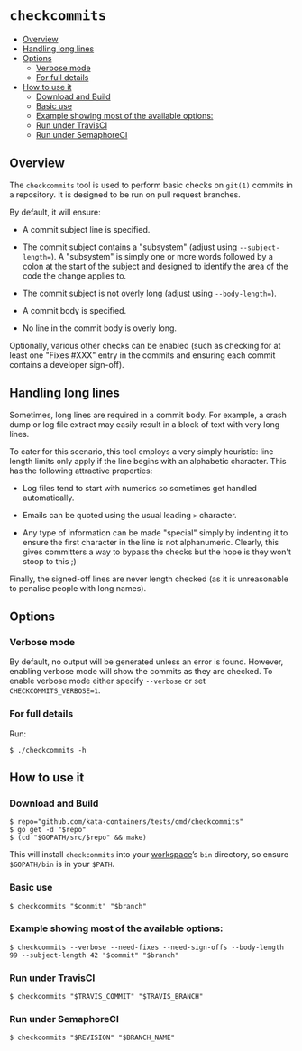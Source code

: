 # `checkcommits`

* [Overview](#overview)
* [Handling long lines](#handling-long-lines)
* [Options](#options)
    * [Verbose mode](#verbose-mode)
    * [For full details](#for-full-details)
* [How to use it](#how-to-use-it)
    * [Download and Build](#download-and-build)
    * [Basic use](#basic-use)
    * [Example showing most of the available options:](#example-showing-most-of-the-available-options)
    * [Run under TravisCI](#run-under-travisci)
    * [Run under SemaphoreCI](#run-under-semaphoreci)

## Overview

The `checkcommits` tool is used to perform basic checks on `git(1)`
commits in a repository. It is designed to be run on pull request
branches.

By default, it will ensure:

- A commit subject line is specified.

- The commit subject contains a "subsystem" (adjust using `--subject-length=`).
  A "subsystem" is simply one or more words followed by a colon at the
  start of the subject and designed to identify the area of the code the
  change applies to.

- The commit subject is not overly long (adjust using `--body-length=`).

- A commit body is specified.

- No line in the commit body is overly long.

Optionally, various other checks can be enabled (such as checking for
at least one "Fixes #XXX" entry in the commits and ensuring each commit
contains a developer sign-off).

## Handling long lines

Sometimes, long lines are required in a commit body. For example, a
crash dump or log file extract may easily result in a block of text with
very long lines.

To cater for this scenario, this tool employs a very simply heuristic:
line length limits only apply if the line begins with an alphabetic
character. This has the following attractive properties:

- Log files tend to start with numerics so sometimes get handled
  automatically.

- Emails can be quoted using the usual leading `>` character.

- Any type of information can be made "special" simply by indenting it
  to ensure the first character in the line is not alphanumeric.
  Clearly, this gives committers a way to bypass the checks but the hope
  is they won't stoop to this ;)

Finally, the signed-off lines are never length checked (as it is
unreasonable to penalise people with long names).

## Options

### Verbose mode

By default, no output will be generated unless an error is found.
However, enabling verbose mode will show the commits as they are
checked. To enable verbose mode either specify `--verbose` or set
`CHECKCOMMITS_VERBOSE=1`.

### For full details

Run:

```
$ ./checkcommits -h
```

## How to use it

### Download and Build

```
$ repo="github.com/kata-containers/tests/cmd/checkcommits"
$ go get -d "$repo"
$ (cd "$GOPATH/src/$repo" && make)
```

This will install `checkcommits` into your
[workspace](https://golang.org/doc/code.html#GOPATH)’s `bin` directory,
so ensure `$GOPATH/bin` is in your `$PATH`.

### Basic use

```
$ checkcommits "$commit" "$branch"
```

### Example showing most of the available options:

```
$ checkcommits --verbose --need-fixes --need-sign-offs --body-length 99 --subject-length 42 "$commit" "$branch"
```

### Run under TravisCI

```
$ checkcommits "$TRAVIS_COMMIT" "$TRAVIS_BRANCH"
```

### Run under SemaphoreCI

```
$ checkcommits "$REVISION" "$BRANCH_NAME"
```

